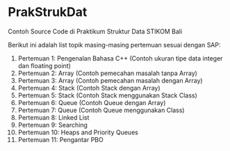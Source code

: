 # PrakStrukDat
Contoh Source Code di Praktikum Struktur Data STIKOM Bali

Berikut ini adalah list topik masing-masing pertemuan sesuai dengan SAP:
1. Pertemuan 1: Pengenalan Bahasa C++ (Contoh ukuran tipe data integer dan floating point)
2. Pertemuan 2: Array (Contoh pemecahan masalah tanpa Array)
3. Pertemuan 3: Array (Contoh pemecahan masalah dengan Array)
4. Pertemuan 4: Stack (Contoh Stack dengan Array)
5. Pertemuan 5: Stack (Contoh Stack menggunakan Stack Class)
6. Pertemuan 6: Queue (Contoh Queue dengan Array)
7. Pertemuan 7: Queue (Contoh Queue menggunakan Class)
8. Pertemuan 8: Linked List
9. Pertemuan 9: Searching
10. Pertemuan 10: Heaps and Priority Queues
11. Pertemuan 11: Pengantar PBO
